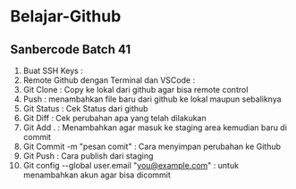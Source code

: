 # Belajar-Github
Sanbercode Batch 41
------------------

1. Buat SSH Keys :
2. Remote Github dengan Terminal dan VSCode :
3. Git Clone : Copy ke lokal dari github agar bisa remote control
4. Push : menambahkan file baru dari github ke lokal maupun sebaliknya
5. Git Status : Cek Status dari github 
6. Git Diff   : Cek perubahan apa yang telah dilakukan
7. Git Add .  : Menambahkan agar masuk ke staging area kemudian baru di commit
8. Git Commit -m "pesan comit" : Cara menyimpan perubahan ke Github
9. Git Push   : Cara publish dari staging
10. Git config --global user.email "you@example.com" : untuk menambahkan akun agar bisa dicommit


